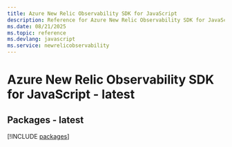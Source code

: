 ```yaml
---
title: Azure New Relic Observability SDK for JavaScript
description: Reference for Azure New Relic Observability SDK for JavaScript
ms.date: 08/21/2025
ms.topic: reference
ms.devlang: javascript
ms.service: newrelicobservability
---
```

# Azure New Relic Observability SDK for JavaScript - latest
## Packages - latest
[!INCLUDE [packages](new-relic-observability-index.md)]